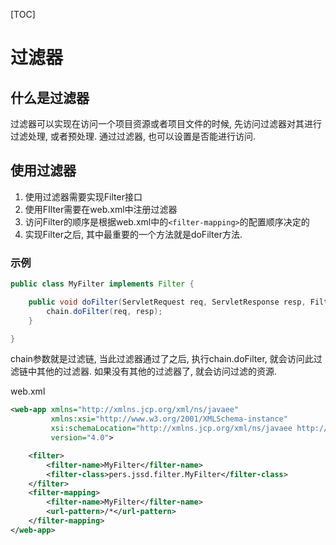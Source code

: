 [TOC]

# 过滤器

## 什么是过滤器

过滤器可以实现在访问一个项目资源或者项目文件的时候, 先访问过滤器对其进行过滤处理, 或者预处理. 通过过滤器, 也可以设置是否能进行访问.

## 使用过滤器

1. 使用过滤器需要实现Filter接口
2. 使用FIlter需要在web.xml中注册过滤器
3. 访问Filter的顺序是根据web.xml中的`<filter-mapping>`的配置顺序决定的
4. 实现Filter之后, 其中最重要的一个方法就是doFilter方法.

### 示例

```java
public class MyFilter implements Filter {

    public void doFilter(ServletRequest req, ServletResponse resp, FilterChain chain) throws ServletException, IOException {
        chain.doFilter(req, resp);
    }

}
```

chain参数就是过滤链, 当此过滤器通过了之后, 执行chain.doFilter, 就会访问此过滤链中其他的过滤器. 如果没有其他的过滤器了, 就会访问过滤的资源.

web.xml

```xml
<web-app xmlns="http://xmlns.jcp.org/xml/ns/javaee"
         xmlns:xsi="http://www.w3.org/2001/XMLSchema-instance"
         xsi:schemaLocation="http://xmlns.jcp.org/xml/ns/javaee http://xmlns.jcp.org/xml/ns/javaee/web-app_4_0.xsd"
         version="4.0">

    <filter>
        <filter-name>MyFilter</filter-name>
        <filter-class>pers.jssd.filter.MyFilter</filter-class>
    </filter>
    <filter-mapping>
        <filter-name>MyFilter</filter-name>
        <url-pattern>/*</url-pattern>
    </filter-mapping>
</web-app>
```

